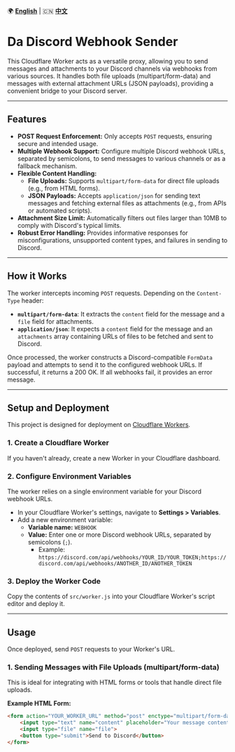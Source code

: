 🌍 **[English](README.md)** | 🇨🇳 **[中文](README_cn.md)**

# Da Discord Webhook Sender

This Cloudflare Worker acts as a versatile proxy, allowing you to send messages and attachments to your Discord channels via webhooks from various sources. It handles both file uploads (multipart/form-data) and messages with external attachment URLs (JSON payloads), providing a convenient bridge to your Discord server.

---

## Features

* **POST Request Enforcement:** Only accepts `POST` requests, ensuring secure and intended usage.
* **Multiple Webhook Support:** Configure multiple Discord webhook URLs, separated by semicolons, to send messages to various channels or as a fallback mechanism.
* **Flexible Content Handling:**
    * **File Uploads:** Supports `multipart/form-data` for direct file uploads (e.g., from HTML forms).
    * **JSON Payloads:** Accepts `application/json` for sending text messages and fetching external files as attachments (e.g., from APIs or automated scripts).
* **Attachment Size Limit:** Automatically filters out files larger than 10MB to comply with Discord's typical limits.
* **Robust Error Handling:** Provides informative responses for misconfigurations, unsupported content types, and failures in sending to Discord.

---

## How it Works

The worker intercepts incoming `POST` requests. Depending on the `Content-Type` header:

* **`multipart/form-data`**: It extracts the `content` field for the message and a `file` field for attachments.
* **`application/json`**: It expects a `content` field for the message and an `attachments` array containing URLs of files to be fetched and sent to Discord.

Once processed, the worker constructs a Discord-compatible `FormData` payload and attempts to send it to the configured webhook URLs. If successful, it returns a 200 OK. If all webhooks fail, it provides an error message.

---

## Setup and Deployment

This project is designed for deployment on [Cloudflare Workers](https://workers.cloudflare.com/).

### 1. Create a Cloudflare Worker

If you haven't already, create a new Worker in your Cloudflare dashboard.

### 2. Configure Environment Variables

The worker relies on a single environment variable for your Discord webhook URLs.

* In your Cloudflare Worker's settings, navigate to **Settings > Variables**.
* Add a new environment variable:
    * **Variable name:** `WEBHOOK`
    * **Value:** Enter one or more Discord webhook URLs, separated by semicolons (`;`).
        * Example: `https://discord.com/api/webhooks/YOUR_ID/YOUR_TOKEN;https://discord.com/api/webhooks/ANOTHER_ID/ANOTHER_TOKEN`

### 3. Deploy the Worker Code

Copy the contents of `src/worker.js` into your Cloudflare Worker's script editor and deploy it.

---

## Usage

Once deployed, send `POST` requests to your Worker's URL.

### 1. Sending Messages with File Uploads (multipart/form-data)

This is ideal for integrating with HTML forms or tools that handle direct file uploads.

**Example HTML Form:**

```html
<form action="YOUR_WORKER_URL" method="post" enctype="multipart/form-data">
    <input type="text" name="content" placeholder="Your message content">
    <input type="file" name="file">
    <button type="submit">Send to Discord</button>
</form>
```